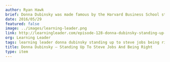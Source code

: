 ```yaml
---
author: Ryan Hawk
brief: Donna Dubinsky was made famous by the Harvard Business School study about the time when she disagreed with Steve Jobs (when he decided that Apple should eliminate their distribution warehouses).  She ultimately prevailed and we discussed what happened next in her incredible career.  We had a fascinating conversation on this episode of The Learning Leader Show.
date: 2016/05/29
featured: false
image: ../images/learning-leader.png
link: http://learningleader.com/episode-128-donna-dubinsky-standing-up-to-steve-jobs-and-being-right/
org: Learning Leader
tags: learning leader donna dubinsky standing up to steve jobs being right ryan hawk numenta
title: Donna Dubinsky – Standing Up To Steve Jobs And Being Right
type: item
---
```

